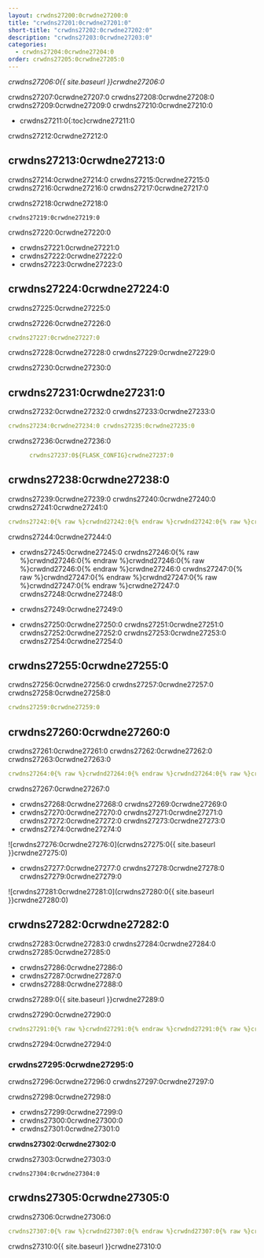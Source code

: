 ```yaml
---
layout: crwdns27200:0crwdne27200:0
title: "crwdns27201:0crwdne27201:0"
short-title: "crwdns27202:0crwdne27202:0"
description: "crwdns27203:0crwdne27203:0"
categories:
  - crwdns27204:0crwdne27204:0
order: crwdns27205:0crwdne27205:0
---
```

*crwdns27206:0{{ site.baseurl }}crwdne27206:0*

crwdns27207:0crwdne27207:0 crwdns27208:0crwdne27208:0 crwdns27209:0crwdne27209:0 crwdns27210:0crwdne27210:0

- crwdns27211:0{:toc}crwdne27211:0

crwdns27212:0crwdne27212:0

## crwdns27213:0crwdne27213:0

crwdns27214:0crwdne27214:0 crwdns27215:0crwdne27215:0 crwdns27216:0crwdne27216:0 crwdns27217:0crwdne27217:0

crwdns27218:0crwdne27218:0

    crwdns27219:0crwdne27219:0
    

crwdns27220:0crwdne27220:0

- crwdns27221:0crwdne27221:0
- crwdns27222:0crwdne27222:0 
- crwdns27223:0crwdne27223:0

## crwdns27224:0crwdne27224:0

crwdns27225:0crwdne27225:0

crwdns27226:0crwdne27226:0

```yaml
crwdns27227:0crwdne27227:0
```

crwdns27228:0crwdne27228:0 crwdns27229:0crwdne27229:0

crwdns27230:0crwdne27230:0

## crwdns27231:0crwdne27231:0

crwdns27232:0crwdne27232:0 crwdns27233:0crwdne27233:0

```yaml
crwdns27234:0crwdne27234:0 crwdns27235:0crwdne27235:0
```

crwdns27236:0crwdne27236:0

```yaml
      crwdns27237:0${FLASK_CONFIG}crwdne27237:0
```

## crwdns27238:0crwdne27238:0

crwdns27239:0crwdne27239:0 crwdns27240:0crwdne27240:0 crwdns27241:0crwdne27241:0

```yaml
crwdns27242:0{% raw %}crwdnd27242:0{% endraw %}crwdnd27242:0{% raw %}crwdnd27242:0{% endraw %}crwdnd27242:0{% raw %}crwdnd27242:0{% endraw %}crwdnd27242:0{% raw %}crwdnd27242:0{% endraw %}crwdne27242:0 crwdns27243:0{% raw %}crwdnd27243:0{% endraw %}crwdnd27243:0{% raw %}crwdnd27243:0{% endraw %}crwdnd27243:0{% raw %}crwdnd27243:0{% endraw %}crwdnd27243:0{% raw %}crwdnd27243:0{% endraw %}crwdne27243:0
```

crwdns27244:0crwdne27244:0

- crwdns27245:0crwdne27245:0 crwdns27246:0{% raw %}crwdnd27246:0{% endraw %}crwdnd27246:0{% raw %}crwdnd27246:0{% endraw %}crwdne27246:0 crwdns27247:0{% raw %}crwdnd27247:0{% endraw %}crwdnd27247:0{% raw %}crwdnd27247:0{% endraw %}crwdne27247:0 crwdns27248:0crwdne27248:0

- crwdns27249:0crwdne27249:0

- crwdns27250:0crwdne27250:0 crwdns27251:0crwdne27251:0 crwdns27252:0crwdne27252:0 crwdns27253:0crwdne27253:0 crwdns27254:0crwdne27254:0

## crwdns27255:0crwdne27255:0

crwdns27256:0crwdne27256:0 crwdns27257:0crwdne27257:0 crwdns27258:0crwdne27258:0

```yaml
crwdns27259:0crwdne27259:0
```

## crwdns27260:0crwdne27260:0

crwdns27261:0crwdne27261:0 crwdns27262:0crwdne27262:0 crwdns27263:0crwdne27263:0

```yaml
crwdns27264:0{% raw %}crwdnd27264:0{% endraw %}crwdnd27264:0{% raw %}crwdnd27264:0{% endraw %}crwdnd27264:0{% raw %}crwdnd27264:0{% endraw %}crwdnd27264:0{% raw %}crwdnd27264:0{% endraw %}crwdne27264:0 crwdns27265:0{% raw %}crwdnd27265:0{% endraw %}crwdnd27265:0{% raw %}crwdnd27265:0{% endraw %}crwdnd27265:0{% raw %}crwdnd27265:0{% endraw %}crwdnd27265:0{% raw %}crwdnd27265:0{% endraw %}crwdne27265:0 crwdns27266:0crwdne27266:0
```

crwdns27267:0crwdne27267:0

- crwdns27268:0crwdne27268:0 crwdns27269:0crwdne27269:0 
- crwdns27270:0crwdne27270:0 crwdns27271:0crwdne27271:0 crwdns27272:0crwdne27272:0 crwdns27273:0crwdne27273:0
- crwdns27274:0crwdne27274:0

![crwdns27276:0crwdne27276:0](crwdns27275:0{{ site.baseurl }}crwdne27275:0)

- crwdns27277:0crwdne27277:0 crwdns27278:0crwdne27278:0 crwdns27279:0crwdne27279:0

![crwdns27281:0crwdne27281:0](crwdns27280:0{{ site.baseurl }}crwdne27280:0)

## crwdns27282:0crwdne27282:0

crwdns27283:0crwdne27283:0 crwdns27284:0crwdne27284:0 crwdns27285:0crwdne27285:0

- crwdns27286:0crwdne27286:0
- crwdns27287:0crwdne27287:0
- crwdns27288:0crwdne27288:0

crwdns27289:0{{ site.baseurl }}crwdne27289:0

crwdns27290:0crwdne27290:0

```yaml
crwdns27291:0{% raw %}crwdnd27291:0{% endraw %}crwdnd27291:0{% raw %}crwdnd27291:0{% endraw %}crwdnd27291:0{% raw %}crwdnd27291:0{% endraw %}crwdnd27291:0{% raw %}crwdnd27291:0{% endraw %}crwdne27291:0 crwdns27292:0{% raw %}crwdnd27292:0{% endraw %}crwdnd27292:0{% raw %}crwdnd27292:0{% endraw %}crwdnd27292:0{% raw %}crwdnd27292:0{% endraw %}crwdnd27292:0{% raw %}crwdnd27292:0{% endraw %}crwdne27292:0 crwdns27293:0$HEROKU_API_KEYcrwdnd27293:0$HEROKU_APP_NAMEcrwdne27293:0
```

crwdns27294:0crwdne27294:0

### crwdns27295:0crwdne27295:0

crwdns27296:0crwdne27296:0 crwdns27297:0crwdne27297:0

crwdns27298:0crwdne27298:0

- crwdns27299:0crwdne27299:0
- crwdns27300:0crwdne27300:0
- crwdns27301:0crwdne27301:0

**crwdns27302:0crwdne27302:0**

crwdns27303:0crwdne27303:0

    crwdns27304:0crwdne27304:0
    

## crwdns27305:0crwdne27305:0

crwdns27306:0crwdne27306:0

```yaml
crwdns27307:0{% raw %}crwdnd27307:0{% endraw %}crwdnd27307:0{% raw %}crwdnd27307:0{% endraw %}crwdnd27307:0{% raw %}crwdnd27307:0{% endraw %}crwdnd27307:0{% raw %}crwdnd27307:0{% endraw %}crwdne27307:0 crwdns27308:0{% raw %}crwdnd27308:0{% endraw %}crwdnd27308:0{% raw %}crwdnd27308:0{% endraw %}crwdnd27308:0{% raw %}crwdnd27308:0{% endraw %}crwdnd27308:0{% raw %}crwdnd27308:0{% endraw %}crwdne27308:0 crwdns27309:0$HEROKU_API_KEYcrwdnd27309:0$HEROKU_APP_NAMEcrwdne27309:0
```

crwdns27310:0{{ site.baseurl }}crwdne27310:0